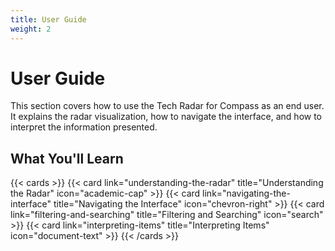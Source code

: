 ```yaml
---
title: User Guide
weight: 2
---
```


# User Guide

This section covers how to use the Tech Radar for Compass as an end user. It explains the radar visualization, how to navigate the interface, and how to interpret the information presented.

## What You'll Learn

{{< cards >}}
  {{< card link="understanding-the-radar" title="Understanding the Radar" icon="academic-cap" >}}
  {{< card link="navigating-the-interface" title="Navigating the Interface" icon="chevron-right" >}}
  {{< card link="filtering-and-searching" title="Filtering and Searching" icon="search" >}}
  {{< card link="interpreting-items" title="Interpreting Items" icon="document-text" >}}
{{< /cards >}} 